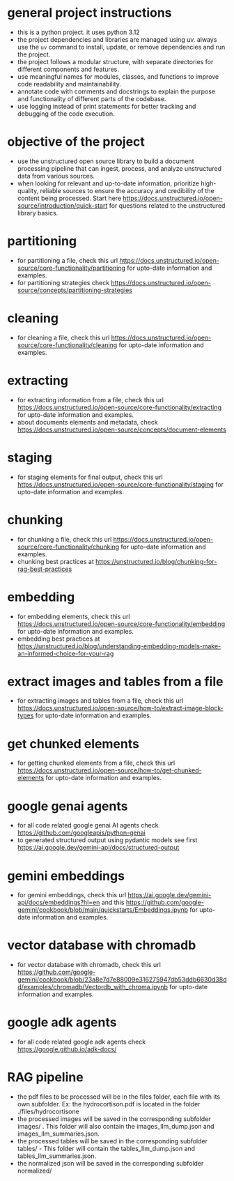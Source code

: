 # general project instructions
- this is a python project. it uses python 3.12
- the project dependencies and libraries are managed using uv. always use the `uv` command to install, update, or remove dependencies and run the project.
- the project follows a modular structure, with separate directories for different components and features.
- use meaningful names for modules, classes, and functions to improve code readability and maintainability.
- annotate code with comments and docstrings to explain the purpose and functionality of different parts of the codebase.
- use logging instead of print statements for better tracking and debugging of the code execution.

# objective of the project
- use the unstructured open source library to build a document processing pipeline that can ingest, process, and analyze unstructured data from various sources.
- when looking for relevant and up-to-date information, prioritize high-quality, reliable sources to ensure the accuracy and credibility of the content being processed. Start here https://docs.unstructured.io/open-source/introduction/quick-start for questions related to the unstructured library basics.

# partitioning
- for partitioning a file, check this url https://docs.unstructured.io/open-source/core-functionality/partitioning for upto-date information and examples.
- for partitioning strategies check https://docs.unstructured.io/open-source/concepts/partitioning-strategies

# cleaning
- for cleaning a file, check this url https://docs.unstructured.io/open-source/core-functionality/cleaning for upto-date information and examples.

# extracting
- for extracting information from a file, check this url https://docs.unstructured.io/open-source/core-functionality/extracting for upto-date information and examples.
- about documents elements and metadata, check https://docs.unstructured.io/open-source/concepts/document-elements

# staging
- for staging elements for final output, check this url https://docs.unstructured.io/open-source/core-functionality/staging for upto-date information and examples.

# chunking
- for chunking a file, check this url https://docs.unstructured.io/open-source/core-functionality/chunking for upto-date information and examples.
- chunking best practices at https://unstructured.io/blog/chunking-for-rag-best-practices

# embedding
- for embedding elements, check this url https://docs.unstructured.io/open-source/core-functionality/embedding for upto-date information and examples.
- embedding best practices at https://unstructured.io/blog/understanding-embedding-models-make-an-informed-choice-for-your-rag

# extract images and tables from a file
- for extracting images and tables from a file, check this url https://docs.unstructured.io/open-source/how-to/extract-image-block-types for upto-date information and examples.

# get chunked elements
- for getting chunked elements from a file, check this url https://docs.unstructured.io/open-source/how-to/get-chunked-elements for upto-date information and examples.

# google genai agents
- for all code related google genai AI agents check https://github.com/googleapis/python-genai
- to generated structured output using pydantic models see first https://ai.google.dev/gemini-api/docs/structured-output

# gemini embeddings
- for gemini embeddings, check this url https://ai.google.dev/gemini-api/docs/embeddings?hl=en and this https://github.com/google-gemini/cookbook/blob/main/quickstarts/Embeddings.ipynb for upto-date information and examples.

# vector database with chromadb
- for vector database with chromadb, check this url https://github.com/google-gemini/cookbook/blob/23a8e7d7e88009e316275947db53ddb6630d38dd/examples/chromadb/Vectordb_with_chroma.ipynb for upto-date information and examples.

# google adk agents
- for all code related google adk agents check https://google.github.io/adk-docs/

# RAG pipeline
- the pdf files to be processed will be in the files folder, each file with its own subfolder. Ex: the hydrocortison.pdf is located in the folder ./files/hydrocortisone
- the processed images will be saved in the corresponding subfolder images/ . This folder will also contain the images_llm_dump.json and images_llm_summaries.json.
- the processed tables will be saved in the corresponding subfolder tables/ - This folder will contain the tables_llm_dump.json and tables_llm_summaries.json.
- the normalized json will be saved in the corresponding subfolder normalized/ 


